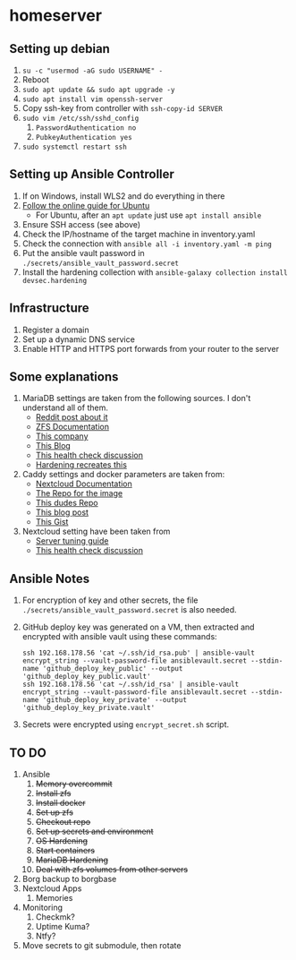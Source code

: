 # homeserver

## Setting up debian

1. `su -c "usermod -aG sudo USERNAME" -`
2. Reboot
3. `sudo apt update && sudo apt upgrade -y`
4. `sudo apt install vim openssh-server`
5. Copy ssh-key from controller with `ssh-copy-id SERVER`
6. `sudo vim /etc/ssh/sshd_config`
   1. `PasswordAuthentication no`
   2. `PubkeyAuthentication yes`
7. `sudo systemctl restart ssh`

## Setting up Ansible Controller

1. If on Windows, install WLS2 and do everything in there
2. [Follow the online guide for Ubuntu](https://docs.ansible.com/ansible/latest/installation_guide/installation_distros.html)
    - For Ubuntu, after an `apt update` just use `apt install ansible`
3. Ensure SSH access (see above)
4. Check the IP/hostname of the target machine in inventory.yaml
5. Check the connection with `ansible all -i inventory.yaml -m ping`
6. Put the ansible vault password in `./secrets/ansible_vault_password.secret`
7. Install the hardening collection with `ansible-galaxy collection install devsec.hardening`

## Infrastructure

1. Register a domain
2. Set up a dynamic DNS service
3. Enable HTTP and HTTPS port forwards from your router to the server

## Some explanations

1. MariaDB settings are taken from the following sources. I don't understand all of them.
    - [Reddit post about it](https://www.reddit.com/r/zfs/comments/u1xklc/mariadbmysql_database_settings_for_zfs/)
    - [ZFS Documentation](https://openzfs.github.io/openzfs-docs/Performance%20and%20Tuning/Workload%20Tuning.html#mysql)
    - [This company](https://www.percona.com/blog/mysql-zfs-performance-update/)
    - [This Blog](https://shatteredsilicon.net/mysql-mariadb-innodb-on-zfs/)
    - [This health check discussion](https://github.com/MariaDB/mariadb-docker/issues/94)
    - [Hardening recreates this](https://github.com/dev-sec/ansible-mysql-hardening/blob/master/tasks/mysql_secure_installation.yml)
2. Caddy settings and docker parameters are taken from:
    - [Nextcloud Documentation](https://github.com/nextcloud/documentation/blob/master/admin_manual/configuration_server/reverse_proxy_configuration.rst)
    - [The Repo for the image](https://github.com/lucaslorentz/caddy-docker-proxy)
    - [This dudes Repo](https://github.com/blazekjan/docker-selfhosted-apps)
    - [This blog post](https://dev.to/jhot/caddy-docker-proxy-like-traefik-but-better-565l)
    - [This Gist](https://gist.github.com/tmo1/72a9dc98b0b6b75f7e4ec336cdc399e1)
3. Nextcloud setting have been taken from
    - [Server tuning guide](https://docs.nextcloud.com/server/21/admin_manual/installation/server_tuning.html)
    - [This health check discussion](https://github.com/nextcloud/docker/issues/676)

## Ansible Notes

1. For encryption of key and other secrets, the file `./secrets/ansible_vault_password.secret` is also needed.
2. GitHub deploy key was generated on a VM, then extracted and encrypted with ansible vault using these commands:

    ```
    ssh 192.168.178.56 'cat ~/.ssh/id_rsa.pub' | ansible-vault encrypt_string --vault-password-file ansiblevault.secret --stdin-name 'github_deploy_key_public' --output 'github_deploy_key_public.vault'
    ssh 192.168.178.56 'cat ~/.ssh/id_rsa' | ansible-vault encrypt_string --vault-password-file ansiblevault.secret --stdin-name 'github_deploy_key_private' --output 'github_deploy_key_private.vault'
    ```
3. Secrets were encrypted using `encrypt_secret.sh` script.

## TO DO

1. Ansible
   1. ~~Memory overcommit~~
   2. ~~Install zfs~~
   3. ~~Install docker~~
   4. ~~Set up zfs~~
   5. ~~Checkout repo~~
   6. ~~Set up secrets and environment~~
   7. ~~OS Hardening~~
   8. ~~Start containers~~
   9. ~~MariaDB Hardening~~
   10. ~~Deal with zfs volumes from other servers~~
2. Borg backup to borgbase
3. Nextcloud Apps
   1. Memories
4. Monitoring
   1. Checkmk?
   2. Uptime Kuma?
   3. Ntfy?
5. Move secrets to git submodule, then rotate
